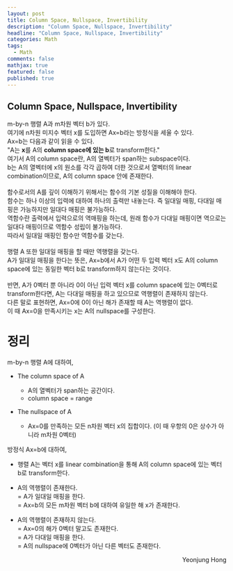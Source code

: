 ```yaml
---
layout: post
title: Column Space, Nullspace, Invertibility
description: "Column Space, Nullspace, Invertibility"
headline: "Column Space, Nullspace, Invertibility"
categories: Math
tags: 
  - Math
comments: false
mathjax: true
featured: false
published: true
---
```


## Column Space, Nullspace, Invertibility

m-by-n 행렬 A과 m차원 벡터 b가 있다. <br> 
여기에 n차원 미지수 벡터 x를 도입하면 Ax=b라는 방정식을 세울 수 있다. <br> 
Ax=b는 다음과 같이 읽을 수 있다. <br> 
"A는 **x**를 A의 **column space에 있는 b**로 transform한다."<br>
여기서 A의 column space란, A의 열벡터가 span하는 subspace이다.<br>
b는 A의 열벡터에 x의 원소를 각각 곱하여 더한 것으로서 열벡터의 linear combination이므로, A의 column space 안에 존재한다.<br><br>
함수로서의 A를 깊이 이해하기 위해서는 함수의 기본 성질을 이해해야 한다. <br>
함수는 하나 이상의 입력에 대하여 하나의 출력만 내놓는다. 즉 일대일 매핑, 다대일 매핑은 가능하지만 일대다 매핑은 불가능하다.<br>
역함수란 출력에서 입력으로의 역매핑을 하는데, 원래 함수가 다대일 매핑이면 역으로는 일대다 매핑이므로 역함수 성립이 불가능하다. <br>
따라서 일대일 매핑인 함수만 역함수를 갖는다.<br><br>
행렬 A 또한 일대일 매핑을 할 때만 역행렬을 갖는다.  <br>
A가 일대일 매핑을 한다는 뜻은, Ax=b에서 A가 어떤 두 입력 벡터 x도 A의 column space에 있는 동일한 벡터 b로 transform하지 않는다는 것이다.<br>
<br>
반면, A가 0벡터 뿐 아니라 0이 아닌 입력 벡터 x를 column space에 있는 0벡터로 transform한다면, A는 다대일 매핑을 하고 있으므로 역행렬이 존재하지 않는다.<br>
다른 말로 표현하면, Ax=0에 0이 아닌 해가 존재할 때 A는 역행렬이 없다. <br>
이 때 Ax=0을 만족시키는 x는 A의 nullspace를 구성한다. 

# 정리

m-by-n 행렬 A에 대하여,

- The column space of A
   - A의 열벡터가 span하는 공간이다.
   - column space = range
	
- The nullspace of A
   - Ax=0를 만족하는 모든 n차원 벡터 x의 집합이다. (이 때 우항의 0은 상수가 아니라 m차원 0벡터)

방정식 Ax=b에 대하여,

- 행렬 A는 벡터 x를 linear combination을 통해 A의 column space에 있는 벡터 b로 transform한다.

- A의 역행렬이 존재한다. <br>
  = A가 일대일 매핑을 한다.<br>
  = Ax=b의 모든 m차원 벡터 b에 대하여 유일한 해 x가 존재한다.
  
- A의 역행렬이 존재하지 않는다. <br>
  = Ax=0의 해가 0벡터 말고도 존재한다.<br>
  = A가 다대일 매핑을 한다. <br>
  = A의 nullspace에 0벡터가 아닌 다른 벡터도 존재한다. 


<p align="right"> Yeonjung Hong <p>
